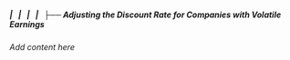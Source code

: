 ##### |   |   |   |   ├── Adjusting the Discount Rate for Companies with Volatile Earnings

*Add content here*